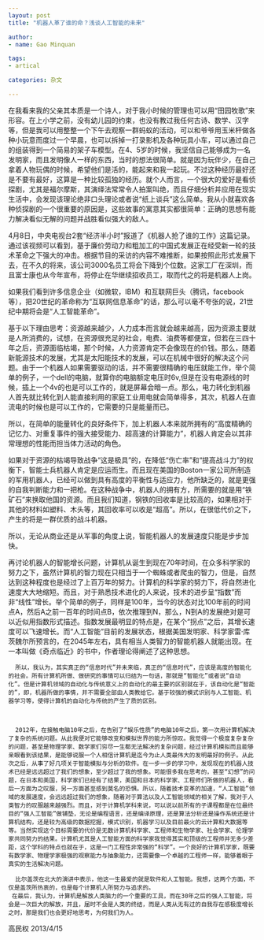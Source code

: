 ```yaml
---
layout: post
title: "机器人革了谁的命？浅谈人工智能的未来"

author: 
- name: Gao Minquan

tags: 
- artical

categories: 杂文 

---
```


 在我看来我的父亲其本质是一个诗人，对于我小时候的管理也可以用“田园牧歌”来形容。在上小学之前，没有幼儿园的约束，也没有教过我任何古诗、数学、汉字等，但是我可以用整整一个下午去观察一群蚂蚁的活动，可以和爷爷用玉米杆做各种小玩意而度过一个早晨，也可以拆掉一打录影机及各种玩具小车，可以通过自己的组装得到一个简易的架子车模型。在4、5岁的时候，我坚信自己能够成为一名发明家，而且发明像人一样的东西，当时的想法很简单。就是因为玩伴少，在自己拿着人物玩偶的时候，希望他们是活的，能起来和我一起玩。不过这种经历最好还是不要有最好，这算是一种比较孤独的经历。就个人而言，一个很大的爱好是看侦探剧，尤其是福尔摩斯，其演绎法常常令人拍案叫绝，而且仔细分析并应用在现实生活中，会发现该理论绝非口头理论或者说“纸上谈兵”这么简单。我从小就喜欢各种侦探剧的一个很重要的原因是，这些故事的寓意其实都很简单：正确的思想有能力解决看似无解的问题并战胜看似强大的敌人。

4月8日，中央电视台2套“经济半小时”报道了《机器人抢了谁的工作》这篇记录。通过该视频可以看到，基于廉价劳动力和粗加工的中国式发展正在经受新一轮的技术革命之下强大的冲击。根据节目的采访的内容不难推断，如果按照此形式发展下去，在不久的将来，该公司3000名员工将会下降到个位数。这家工厂在深圳，而且富士康也从今年宣布，将停止在华继续招收员工，取而代之的将是机器人上岗。

如果我们看到许多信息企业（如微软，IBM）和互联网巨头（腾讯，facebook等），把20世纪的革命称为“互联网信息革命”的话，那么可以毫不夸张的说，21世纪中期将会是“人工智能革命”。

基于以下理由思考：资源越来越少，人力成本而言就会越来越高，因为资源主要就是人所消费的，试想，在资源很充足的社会，电费、油费等都便宜，但若在三四十年之后，资源面临枯竭，那个时候，人力资源肯定不会像现在的价钱。那么，随着新能源技术的发展，尤其是太阳能技术的发展，可以在机械中很好的解决这个问题。由于一个机器人如果需要驱动的话，并不需要很精确的电压就能工作，举个简单的例子，一个dell的电脑，就算你的电脑额定电压时6v,但是在没有电源线的时候，插上一个4v的也是可以工作的，就是屏幕会暗一点。那么，电力转化到机器人首先就比转化到人能直接利用的家庭工业用电就会简单得多，其次，机器人在直流电的时候也是可以工作的，它需要的只是能量而已。

所以，在简单的能量转化的良好条件下，加上机器人本来就所拥有的“高度精确的记忆力、对重复事件的强大接受能力、超高速的计算能力”，机器人肯定会以其非常理想的性能而担当体力活动的角色。

如果对于资源的枯竭导致战争“这是极具”的，在降低“伤亡率”和“提高战斗力”的权衡下，智能士兵机器人肯定是应运而生。而且现在美国的Boston一家公司所制造的军用机器人，已经可以做到具有高度的平衡性与适应力，他所缺乏的，就是更强的自我判断能力和一把枪。在这种战争中，机器人的拥有方，所需要的就是用“铁矿石”来换取他国的资源。而且我们知道，钢铁的回收率是比较高的，如果相对于其他的材料如塑料、木头等，其回收率可以收是“超高”。所以，在很低代价之下，产生的将是一群优质的战斗机器。

所以，无论从商业还是从军事的角度上说，智能机器人的发展速度只能是步步加快。

 

再讨论机器人的智能增长问题，计算机从诞生到现在70年时间，在众多科学家的努力之下，虽然计算机的智力现在只相当于一个蜘蛛或者爬虫的智力，但是，自然达到这种程度也是经过了上百万年的努力。计算机的科学家的努力下，将自然进化速度大大地缩短。而且，对于熟悉技术进化的人来说，技术的进步呈“指数”而非“线性”增长。举个简单的例子，同样是100年，当今的状态对比100年前的时间点A，然后A之前一百年的时间点B，依次推理到N，那么，N到A的发展绝对是可以近似用指数形式描述。指数发展最明显的特点是，在某个“拐点”之后，其增长速度可以飞速增长。而“人工智能”目前的发展状态，根据美国发明家、科学家雷·库茨魏尔所预言的，在2045年左右，具有相当人类智力的智能机器人就能出现。在一本叫做《奇点临近》的书中，作者理论得阐述了这种思想。

 

      所以，我认为，其实真正的“信息时代”并未来临，真正的“信息时代”，应该是高度的智能化的社会。所有计算机所做、做研究的事情可以归结为一句话，那就是“智能化”或者说“自动化”。但是计算机领域的自动化与传统意义上的自动化的最主要的区别就在于，该自动化是“智能的”，即，机器所做的事情，并不需要全部由人类教给它。基于较强的模式识别与人工智能、机器学习等，使得计算机的自动化与传统的产生了质的区别。

 

      2012年，在接触电脑10年之后，在告别了“娱乐性质”的电脑10年之后，第一次用计算机解决了复杂的系统问题。从此我便对它能够改变和模拟世界的能力所惊叹。我觉得一个极度复杂复杂的问题，甚至是物理学家、数学家们穷尽一生都无法解决的复杂问题，经过计算机模拟而且能够亲眼看到该结果，是能够说服一个人相信计算机是迄今为止人类最伟大的发明最好的例子。从此次之后，从事了好几项关于智能模拟与分析的软件。在一步一步的学习中，发现现在的机器人技术已经是远远超过了我们的想象，至少超过了我的想象。可能很多我在思考的，甚至“幻想”的问题，在日本和美国，科学家们已经有了结果，美国和日本的科学家、工程师们所做的机器人，看后一方面为之叹服，另一方面甚至感到莫名的恐惧。所以，随着技术变革的加速，“人工智能”领域的发展速度，会远远超过我们的想象，随着对于算法以及人工智能领域的相关了解，我对于人类智力的叹服越来越强烈。而且，对于计算机学科来说，可以说以前所有的子课程都是在位最终目的“强人工智能”做铺垫，无论是编程语言，还是编译原理，还是算法分析还是操作系统还是计算机结构，还是较为高级的数据挖掘，模式识别，机器学习以及目前最火的云计算和大数据等等。当然实现这个目标需要的代价是无数计算机科学家、工程师和生物学家、社会学家、伦理学家共同努力的结果。计算机尤其是人工智能方面的科学家我觉得其实和顶级的工程师并无多少差距，这个学科的特点也就在于，这是一门工程性非常强的“科学”。一个良好的计算机学家，既要有数学家、物理学家极强的观察能力与抽象能力，还需要像一个卓越的工程师一样，能够着眼于真实的生活解决问题。

      比尔盖茨在北大的演讲中表示，他这一生最爱的就是软件和人工智能。我想，这两个方面，不仅是盖茨所热衷的，也是每个计算机人所努力与追求的。
     在最后，我认为，计算机是解放人类脑力的一个重要的工具，而在30年之后的强人工智能，将会是一次巨大的解放，并且，届时不会是人类的终结，而是人类从无有过的自我存在感极度增长之时，那是我们也会更好地思考，为何我们为人。

 高民权 2013/4/15
